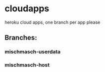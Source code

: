 # cloudapps
heroku cloud apps, one branch per app please

## Branches:

### mischmasch-userdata



### mischmasch-host